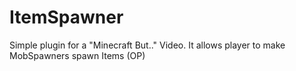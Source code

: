 # ItemSpawner
Simple plugin for a "Minecraft But.." Video. It allows player to make MobSpawners spawn Items (OP)
